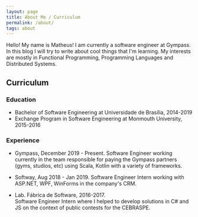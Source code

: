 ```yaml
---
layout: page
title: About Me / Curriculum
permalink: /about/
tags: about
---
```


Hello! My name is Matheus!
I am currently a software engineer at Gympass. In this blog I will try to write about cool things that I'm learning.
My interests are mostly in Functional Programming, Programming Languages and Distributed Systems.

## Curriculum

### Education

* Bachelor of Software Engineering at Universidade de Brasília, 2014-2019
* Exchange Program in Software Engineering at  Monmouth University, 2015-2016

### Experience

* Gympass, December 2019 - Present. 
Software Engineer working currently in the team responsible for paying the Gympass partners (gyms, studios, etc) using Scala, Kotlin with a variety of frameworks.


* Softway, Aug 2018 - Jan 2019. 
Software Engineer Intern working with ASP.NET, WPF, WinForms in the company's CRM.

* Lab. Fábrica de Software, 2016-2017.  
Software Engineer Intern where I helped to develop solutions in C# and JS on the context of public contests for the CEBRASPE.